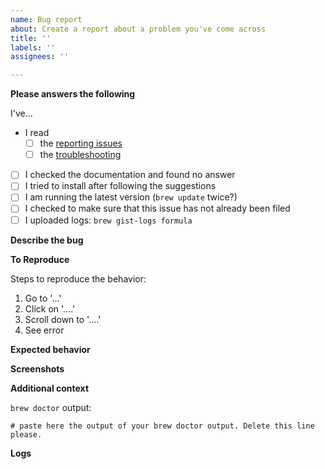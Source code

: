 ```yaml
---
name: Bug report
about: Create a report about a problem you've come across
title: ''
labels: ''
assignees: ''

---
```


**Please answers the following**

I've... 
- I read
	- [ ] the [reporting issues](https://github.com/OSGeo/homebrew-osgeo4mac/blob/master/docs/docs/reporting-issues.md)
	- [ ] the [troubleshooting](https://github.com/OSGeo/homebrew-osgeo4mac/blob/master/docs/docs/troubleshooting.md)
- [ ] I checked the documentation and found no answer
- [ ] I tried to install after following the suggestions
- [ ] I am running the latest version (`brew update` twice?)
- [ ] I checked to make sure that this issue has not already been filed
- [ ] I uploaded logs: `brew gist-logs formula`

**Describe the bug**

<!-- A clear and concise description of what the bug is. -->

**To Reproduce**

Steps to reproduce the behavior:
1. Go to '...'
2. Click on '....'
3. Scroll down to '....'
4. See error

**Expected behavior**

<!-- A clear and concise description of what you expected to happen. -->

**Screenshots**

<!-- If applicable, add screenshots to help explain your problem. -->

**Additional context**

<!-- Please provide any relevant information about your setup. This is important in case the issue is not reproducible except for under certain conditions. Run a `brew doctor` and paster the output below could be a good idea. -->

`brew doctor` output: 

```shell
# paste here the output of your brew doctor output. Delete this line please. 
```

**Logs**

<!-- Please include the link to the uploaded gist here.  -->
